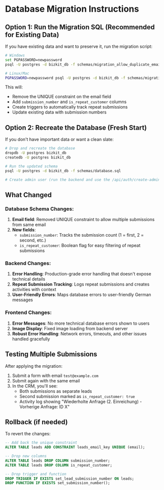 # Database Migration Instructions

## Option 1: Run the Migration SQL (Recommended for Existing Data)

If you have existing data and want to preserve it, run the migration script:

```bash
# Windows
set PGPASSWORD=newpassword
psql -U postgres -d bizkit_db -f schemas/migration_allow_duplicate_emails.sql

# Linux/Mac
PGPASSWORD=newpassword psql -U postgres -d bizkit_db -f schemas/migration_allow_duplicate_emails.sql
```

This will:
- Remove the UNIQUE constraint on the email field
- Add `submission_number` and `is_repeat_customer` columns
- Create triggers to automatically track repeat submissions
- Update existing data with submission numbers

## Option 2: Recreate the Database (Fresh Start)

If you don't have important data or want a clean slate:

```bash
# Drop and recreate the database
dropdb -U postgres bizkit_db
createdb -U postgres bizkit_db

# Run the updated schema
psql -U postgres -d bizkit_db -f schemas/database.sql

# Create admin user (run the backend and use the /api/auth/create-admin endpoint)
```

## What Changed

### Database Schema Changes:
1. **Email field**: Removed UNIQUE constraint to allow multiple submissions from same email
2. **New fields**:
   - `submission_number`: Tracks the submission count (1 = first, 2 = second, etc.)
   - `is_repeat_customer`: Boolean flag for easy filtering of repeat submissions

### Backend Changes:
1. **Error Handling**: Production-grade error handling that doesn't expose technical details
2. **Repeat Submission Tracking**: Logs repeat submissions and creates activities with context
3. **User-Friendly Errors**: Maps database errors to user-friendly German messages

### Frontend Changes:
1. **Error Messages**: No more technical database errors shown to users
2. **Image Display**: Fixed image loading from backend server
3. **Robust Error Handling**: Network errors, timeouts, and other issues handled gracefully

## Testing Multiple Submissions

After applying the migration:

1. Submit a form with email `test@example.com`
2. Submit again with the same email
3. In the CRM, you'll see:
   - Both submissions as separate leads
   - Second submission marked as `is_repeat_customer: true`
   - Activity log showing "Wiederholte Anfrage (2. Einreichung) - Vorherige Anfrage: ID X"

## Rollback (if needed)

To revert the changes:

```sql
-- Add back the unique constraint
ALTER TABLE leads ADD CONSTRAINT leads_email_key UNIQUE (email);

-- Drop new columns
ALTER TABLE leads DROP COLUMN submission_number;
ALTER TABLE leads DROP COLUMN is_repeat_customer;

-- Drop trigger and function
DROP TRIGGER IF EXISTS set_lead_submission_number ON leads;
DROP FUNCTION IF EXISTS set_submission_number();
```
